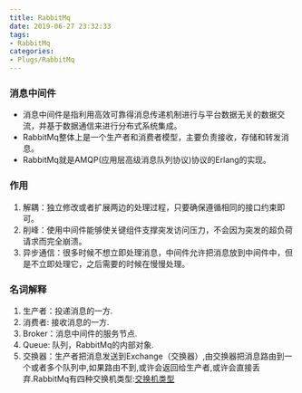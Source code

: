 ```yaml
---
title: RabbitMq
date: 2019-06-27 23:32:33
tags:
- RabbitMq
categories: 
- Plugs/RabbitMq
---
```

### 消息中间件
+ 消息中间件是指利用高效可靠得消息传递机制进行与平台数据无关的数据交流，并基于数据通信来进行分布式系统集成。
+ RabbitMq整体上是一个生产者和消费者模型，主要负责接收，存储和转发消息。
+ RabbitMq就是AMQP(应用层高级消息队列协议)协议的Erlang的实现。

### 作用 
1. 解耦：独立修改或者扩展两边的处理过程，只要确保遵循相同的接口约束即可。
2. 削峰：使用中间件能够使关键组件支撑突发访问压力，不会因为突发的超负荷请求而完全崩溃。
3. 异步通信：很多时候不想立即处理消息，中间件允许把消息放到中间件中，但是不立即处理它，之后需要的时候在慢慢处理。

### 名词解释
1. 生产者：投递消息的一方.
2. 消费者: 接收消息的一方.
3. Broker：消息中间件的服务节点.
4. Queue: 队列，RabbitMq的内部对象.
5. 交换器：生产者把消息发送到Exchange（交换器）,由交换器把消息路由到一个或者多个队列中,如果路由不到,或许会返回给生产者,或许会直接丢弃.RabbitMq有四种交换机类型:[交换机类型](https://www.cnblogs.com/WJ--NET/p/8203380.html)


